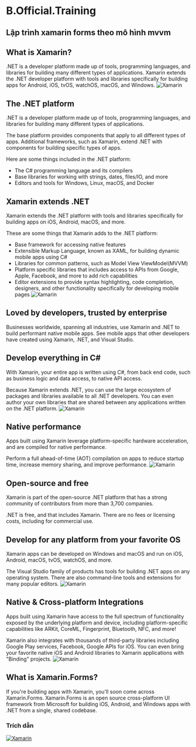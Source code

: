 # B.Official.Training
## Lập trình xamarin forms theo mô hình mvvm


## What is Xamarin?
.NET is a developer platform made up of tools, programming languages, and libraries for building many different types of applications. Xamarin extends the .NET developer platform with tools and libraries specifically for building apps for Android, iOS, tvOS, watchOS, macOS, and Windows.
![Xamarin](https://dotnet.microsoft.com/static/images/illustrations/swimlane_cross_platform_development.svg?v=Cfuw6pS1oal-XCfdUsgGXLsqo51TnmB2o9dr5Vwzv6M)
## The .NET platform
.NET is a developer platform made up of tools, programming languages, and libraries for building many different types of applications.

The base platform provides components that apply to all different types of apps. Additional frameworks, such as Xamarin, extend .NET with components for building specific types of apps.

Here are some things included in the .NET platform:
- The C# programming language and its compilers
- Base libraries for working with strings, dates, files/IO, and more
- Editors and tools for Windows, Linux, macOS, and Docker
## Xamarin extends .NET
Xamarin extends the .NET platform with tools and libraries specifically for building apps on iOS, Android, macOS, and more.

These are some things that Xamarin adds to the .NET platform:
- Base framework for accessing native features
- Extensible Markup Language, known as XAML, for building dynamic mobile apps using C#
- Libraries for common patterns, such as Model View ViewModel(MVVM)
- Platform specific libraries that includes access to APIs from Google, Apple, Facebook, and more to add rich capabilities
- Editor extensions to provide syntax highlighting, code completion, designers, and other functionality specifically for developing mobile pages
![Xamarin](https://dotnet.microsoft.com/static/images/illustrations/swimlane-toolbox-extends-dotnet.svg?v=zwju6MqhXZ8sCVgCcdzvNabjstpO2pjmns9id_1g3LU)
## Loved by developers, trusted by enterprise
Businesses worldwide, spanning all industries, use Xamarin and .NET to build performant native mobile apps. See mobile apps that other developers have created using Xamarin, .NET, and Visual Studio.
## Develop everything in C#
With Xamarin, your entire app is written using C#, from back end code, such as business logic and data access, to native API access.

Because Xamarin extends .NET, you can use the large ecosystem of packages and libraries available to all .NET developers. You can even author your own libraries that are shared between any applications written on the .NET platform.
![Xamarin](https://dotnet.microsoft.com/static/images/illustrations/swimlane_shared_csharp_architecture.svg?v=QjZ_AAzIx9cQWyh7oNrp60IbuTl9zno9JQgVAiIiQYg)
## Native performance
Apps built using Xamarin leverage platform-specific hardware acceleration, and are compiled for native performance.

Perform a full ahead-of-time (AOT) compilation on apps to reduce startup time, increase memory sharing, and improve performance.
![Xamarin](https://dotnet.microsoft.com/static/images/illustrations/swimlane_native_and_performant.svg?v=bZj8DkzOjTC6hwhzu7aP9Ewdl7CbmJQe39CkVD9Roh8)
## Open-source and free
Xamarin is part of the open-source .NET platform that has a strong community of contributors from more than 3,700 companies.

.NET is free, and that includes Xamarin. There are no fees or licensing costs, including for commercial use.
## Develop for any platform from your favorite OS
Xamarin apps can be developed on Windows and macOS and run on iOS, Android, macOS, tvOS, watchOS, and more.

The Visual Studio family of products has tools for building .NET apps on any operating system. There are also command-line tools and extensions for many popular editors.
![Xamarin](https://dotnet.microsoft.com/static/images/illustrations/swimlane-develop-for-any-platform.svg?v=rkksbf8Z1mHrg00XQojWELkGUQR007V1fMSERK9Jk5Y)
## Native & Cross-platform Integrations
Apps built using Xamarin have access to the full spectrum of functionality exposed by the underlying platform and device, including platform-specific capabilities like ARKit, CoreML, Fingerprint, Bluetooth, NFC, and more!

Xamarin also integrates with thousands of third-party libraries including Google Play services, Facebook, Google APIs for iOS. You can even bring your favorite native iOS and Android libraries to Xamarin applications with "Binding" projects.
![Xamarin](https://dotnet.microsoft.com/static/images/illustrations/swimlane-building-blocks-native-cross-platform.svg?v=Iq7tUVHDcmvFw2MN70ucNlVqgPtu5GYAAjJk882Y33s)
## What is Xamarin.Forms?
If you're building apps with Xamarin, you'll soon come across Xamarin.Forms.
Xamarin.Forms is an open source cross-platform UI framework from Microsoft for building iOS, Android, and Windows apps with .NET from a single, shared codebase.
### Trích dẫn
[![Xamarin](https://img-prod-cms-rt-microsoft-com.akamaized.net/cms/api/am/imageFileData/RE1Mu3b?ver=5c31)](https://docs.microsoft.com/en-us/xamarin/get-started/installation/?pivots=windows)

